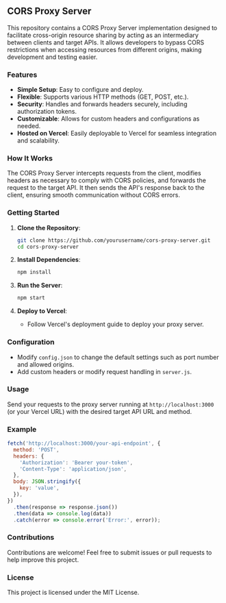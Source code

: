 ## CORS Proxy Server

This repository contains a CORS Proxy Server implementation designed to facilitate cross-origin resource sharing by acting as an intermediary between clients and target APIs. It allows developers to bypass CORS restrictions when accessing resources from different origins, making development and testing easier.

### Features

- **Simple Setup**: Easy to configure and deploy.
- **Flexible**: Supports various HTTP methods (GET, POST, etc.).
- **Security**: Handles and forwards headers securely, including authorization tokens.
- **Customizable**: Allows for custom headers and configurations as needed.
- **Hosted on Vercel**: Easily deployable to Vercel for seamless integration and scalability.

### How It Works

The CORS Proxy Server intercepts requests from the client, modifies headers as necessary to comply with CORS policies, and forwards the request to the target API. It then sends the API's response back to the client, ensuring smooth communication without CORS errors.

### Getting Started

1. **Clone the Repository**:
    ```bash
    git clone https://github.com/yourusername/cors-proxy-server.git
    cd cors-proxy-server
    ```

2. **Install Dependencies**:
    ```bash
    npm install
    ```

3. **Run the Server**:
    ```bash
    npm start
    ```

4. **Deploy to Vercel**:
    - Follow Vercel's deployment guide to deploy your proxy server.

### Configuration

- Modify `config.json` to change the default settings such as port number and allowed origins.
- Add custom headers or modify request handling in `server.js`.

### Usage

Send your requests to the proxy server running at `http://localhost:3000` (or your Vercel URL) with the desired target API URL and method.

### Example

```javascript
fetch('http://localhost:3000/your-api-endpoint', {
  method: 'POST',
  headers: {
    'Authorization': 'Bearer your-token',
    'Content-Type': 'application/json',
  },
  body: JSON.stringify({
    key: 'value',
  }),
})
  .then(response => response.json())
  .then(data => console.log(data))
  .catch(error => console.error('Error:', error));
```

### Contributions

Contributions are welcome! Feel free to submit issues or pull requests to help improve this project.

### License

This project is licensed under the MIT License.